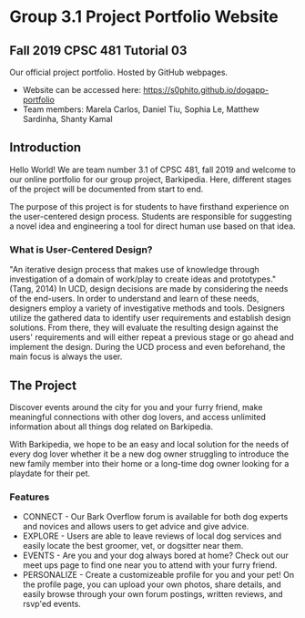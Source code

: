 # Group 3.1 Project Portfolio Website
## Fall 2019 CPSC 481 Tutorial 03

Our official project portfolio. Hosted by GitHub webpages.

- Website can be accessed here: https://s0phito.github.io/dogapp-portfolio
- Team members: Marela Carlos, Daniel Tiu, Sophia Le, Matthew Sardinha, Shanty Kamal 

## Introduction

Hello World! We are team number 3.1 of CPSC 481, fall 2019 and welcome to our online portfolio for our group project, Barkipedia. Here, different stages of the project will be documented from start to end.

The purpose of this project is for students to have firsthand experience on the user-centered design process. Students are responsible for suggesting a novel idea and engineering a tool for direct human use based on that idea.

### What is User-Centered Design?

"An iterative design process that makes use of knowledge through investigation of a domain of work/play to create ideas and prototypes." (Tang, 2014)
In UCD, design decisions are made by considering the needs of the end-users. In order to understand and learn of these needs, designers employ a variety of investigative methods and tools. Designers utilize the gathered data to identify user requirements and establish design solutions. From there, they will evaluate the resulting design against the users' requirements and will either repeat a previous stage or go ahead and implement the design. During the UCD process and even beforehand, the main focus is always the user.

## The Project

Discover events around the city for you and your furry friend, make meaningful connections with other dog lovers, and access unlimited information about all things dog related on Barkipedia.

With Barkipedia, we hope to be an easy and local solution for the needs of every dog lover whether it be a new dog owner struggling to introduce the new family member into their home or a long-time dog owner looking for a playdate for their pet.

### Features
* CONNECT - Our Bark Overflow forum is available for both dog experts and novices and allows users to get advice and give advice.
* EXPLORE - Users are able to leave reviews of local dog services and easily locate the best groomer, vet, or dogsitter near them.
* EVENTS - Are you and your dog always bored at home? Check out our meet ups page to find one near you to attend with your furry friend.
* PERSONALIZE - Create a customizeable profile for you and your pet! On the profile page, you can upload your own photos, share details, and easily browse through your own forum postings, written reviews, and  rsvp'ed events.
